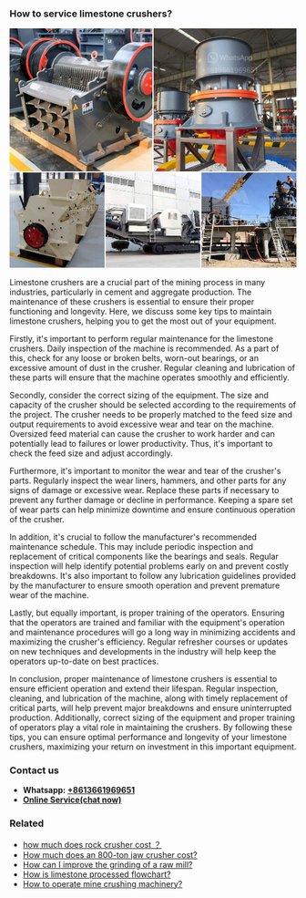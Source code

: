 <h3>How to service limestone crushers?</h3><img src='1701745997.jpg' alt=''><p>Limestone crushers are a crucial part of the mining process in many industries, particularly in cement and aggregate production. The maintenance of these crushers is essential to ensure their proper functioning and longevity. Here, we discuss some key tips to maintain limestone crushers, helping you to get the most out of your equipment.</p><p>Firstly, it's important to perform regular maintenance for the limestone crushers. Daily inspection of the machine is recommended. As a part of this, check for any loose or broken belts, worn-out bearings, or an excessive amount of dust in the crusher. Regular cleaning and lubrication of these parts will ensure that the machine operates smoothly and efficiently.</p><p>Secondly, consider the correct sizing of the equipment. The size and capacity of the crusher should be selected according to the requirements of the project. The crusher needs to be properly matched to the feed size and output requirements to avoid excessive wear and tear on the machine. Oversized feed material can cause the crusher to work harder and can potentially lead to failures or lower productivity. Thus, it's important to check the feed size and adjust accordingly.</p><p>Furthermore, it's important to monitor the wear and tear of the crusher's parts. Regularly inspect the wear liners, hammers, and other parts for any signs of damage or excessive wear. Replace these parts if necessary to prevent any further damage or decline in performance. Keeping a spare set of wear parts can help minimize downtime and ensure continuous operation of the crusher.</p><p>In addition, it's crucial to follow the manufacturer's recommended maintenance schedule. This may include periodic inspection and replacement of critical components like the bearings and seals. Regular inspection will help identify potential problems early on and prevent costly breakdowns. It's also important to follow any lubrication guidelines provided by the manufacturer to ensure smooth operation and prevent premature wear of the machine.</p><p>Lastly, but equally important, is proper training of the operators. Ensuring that the operators are trained and familiar with the equipment's operation and maintenance procedures will go a long way in minimizing accidents and maximizing the crusher's efficiency. Regular refresher courses or updates on new techniques and developments in the industry will help keep the operators up-to-date on best practices.</p><p>In conclusion, proper maintenance of limestone crushers is essential to ensure efficient operation and extend their lifespan. Regular inspection, cleaning, and lubrication of the machine, along with timely replacement of critical parts, will help prevent major breakdowns and ensure uninterrupted production. Additionally, correct sizing of the equipment and proper training of operators play a vital role in maintaining the crushers. By following these tips, you can ensure optimal performance and longevity of your limestone crushers, maximizing your return on investment in this important equipment.</p><h3>Contact us</h3><ul><li><strong>Whatsapp:&nbsp;<a href="https://wa.me/8613661969651">+8613661969651</a></strong></li><li><a href="https://swt.shibang-china.com/?git&amp;zhl&amp;How to service limestone crushers"><strong>Online Service(chat now)</strong></a></li></ul><h3>Related</h3><ul><li><a href='how much does rock crusher cost ？.md'>how much does rock crusher cost ？</a></li><li><a href='How much does an 800ton jaw crusher cost.md'>How much does an 800-ton jaw crusher cost?</a></li><li><a href='How can I improve the grinding of a raw mill.md'>How can I improve the grinding of a raw mill?</a></li><li><a href='How is limestone processed flowchart.md'>How is limestone processed flowchart?</a></li><li><a href='How to operate mine crushing machinery.md'>How to operate mine crushing machinery?</a></li></ul>